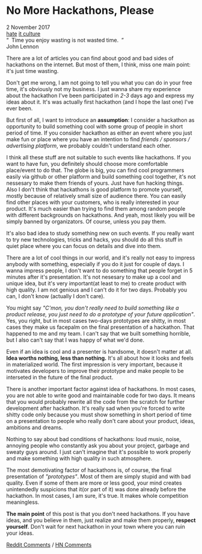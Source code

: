 # No More Hackathons, Please
<div class="date">2 November 2017</div>

<div class="tags">
  <a class="tag" href="/../tags/hate?v={version}">hate</a>
  <a class="tag" href="/../tags/itculture?v={version}">it culture</a>
</div>

<div class="quote">
  <div class="quote-text">
    &ldquo;&nbsp;&nbsp;Time you enjoy wasting is not wasted time.&nbsp;&nbsp;&rdquo;
  </div>
  <div class="quote-author">
    John Lennon
  </div>
</div>

There are a lot of articles you can find about good and bad sides of hackathons on the internet. But most of them, I think, miss one main point: it's just time wasting.

Don't get me wrong, I am not going to tell you what you can do in your free time, it's obviously not my business. I just wanna share my experience about the hackathon I've been participated in <i>2-3</i> days ago and express my ideas about it. It's was actually first hackathon (and I hope the last one) I've ever been.

But first of all, I want to introduce an <b>assumption</b>: I consider a hackathon as opportunity to build something cool with some group of people in short period of time. If you consider hackathon as either an event where you just make fun or place where you have an intention to find <i>friends / sponsors / advertising platform</i>, we probably couldn't understand each other.

I think all these stuff are not suitable to such events like hackathons. If you want to have fun, you definitely should choose more comfortable place/event to do that. The globe is big, you can find cool programmers easily via github or other platform and build something cool together, it's not nessesary to make them friends of yours. Just have fun hacking things. Also I don't think that hackathons is good platform to promote yourself, mostly because of relatively small size of audience there. You can easily find other places with your customers, who is really interested in your product. It's much easier than trying to find them among random people with different backgrounds on hackathons. And yeah, most likely you will be simply banned by organizators. Of course, unless you pay them.

It's also bad idea to study something new on such events. If you really want to try new technologies, tricks and hacks, you should do all this stuff in quiet place where you can focus on details and dive into them. 

There are a lot of cool things in our world, and it's really not easy to impress anybody with something, especially if you do it just for couple of days. I wanna impress people, I don't want to do something that people forget in 5 minutes after it's presentation. It's not nesesary to make up a cool and unique idea, but it's very important(at least to me) to create product with high quality. I am not genious and I can't do it for two days. Probably you can, I don't know (actually I don't care).

You might say <i>"C'mon, you don't really need to build something like a product release, you just need to do a prototype of your future application"</i>. Yes, you right, but in most cases two-days prototypes are shitty, in most cases they make us facepalm on the final presentation of a hackathon. That happened to me and my team. I can't say that we built something horrible, but I also can't say that I was happy of what we'd done.

Even if an idea is cool and a presenter is handsome, it doesn't matter at all. <b>Idea worths nothing, less than nothing.</b> It's all about how it looks and feels in materialized world. The first impression is very important, because it motivates developers to improve their prototype and make people to be interseted in the future of the final product.

There is another important factor against idea of hackathons. In most cases, you are not able to write good and maintainable code for two days. It means that you would probably rewrite all the code from the scratch for further development after hackathon. It's really sad when you're forced to write shitty code only because you must show something in short period of time on a presentation to people who really don't care about your product, ideas, ambitions and dreams.

Nothing to say about bad conditions of hackathons: loud music, noise, annoying people who constantly ask you about your project, garbage and sweaty guys around. I just can't imagine that it's possible to work properly and make something with high quality in such atmosphere.</p>

The most demotivating factor of hackathons is, of course, the final presentation of <i>"prototypes"</i>. Most of them are simply stupid and with bad quality. Even if some of them are more or less good, your mind creates unintendedly suspicions that it(or part of it) was done already before the hackathon. In most cases, I am sure, it's true. It makes whole competition meaningless.

<b>The main point</b> of this post is that you don't need hackathons. If you have ideas, and you believe in them, just realize and make them properly, <b>respect yourself</b>. Don't wait for next hackathon in your town where you can ruin your ideas.

[Reddit Comments](https://www.reddit.com/r/ITdept/comments/b048uh/no_more_hackathons_please/?) / 
[HN Comments](https://news.ycombinator.com/item?id=19365751)
